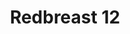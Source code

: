 ---
layout: recipe
title: Redbreast 12
category: Irish
subcategory: 
aged: 12
abv: 40
distillery: Redbreast
distillery-location: County Cork, IE
nose: Nutty, rich and oily. There are notes of dried peels, ginger, linseed and cut fruits including a touch of melon.
palate: Spicy with great body. Nuts and citrus (peel and juice) with hints of marzipan, dried fruits and a hint of Sherry.
finish: Long and creamy with custard and spice.
tag:
    - irish
    - whiskey
    - single-pot-still
---